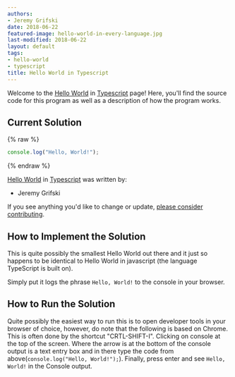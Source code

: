 ```yaml
---
authors:
- Jeremy Grifski
date: 2018-06-22
featured-image: hello-world-in-every-language.jpg
last-modified: 2018-06-22
layout: default
tags:
- hello-world
- typescript
title: Hello World in Typescript
---
```


Welcome to the [Hello World](https://sampleprograms.io/projects/hello-world) in [Typescript](https://sampleprograms.io/languages/typescript) page! Here, you'll find the source code for this program as well as a description of how the program works.

## Current Solution

{% raw %}

```typescript
console.log("Hello, World!");
```

{% endraw %}

[Hello World](https://sampleprograms.io/projects/hello-world) in [Typescript](https://sampleprograms.io/languages/typescript) was written by:

- Jeremy Grifski

If you see anything you'd like to change or update, [please consider contributing](https://github.com/TheRenegadeCoder/sample-programs).

## How to Implement the Solution

This is quite possibly the smallest Hello World out there and it just so happens to be identical to Hello World in javascript (the language TypeScript is built on). 

Simply put it logs the phrase `Hello, World!` to the console in your browser.


## How to Run the Solution


Quite possibly the easiest way to run this is to open developer tools in your browser of choice, however, do note that the following is based on Chrome. This is often done by the shortcut "CRTL-SHIFT-I". Clicking on console at the top of the screen. Where the arrow is at the bottom of the console output is a text entry box and in there type the code from above(`console.log("Hello, World!");`). Finally, press enter and see `Hello, World!` in the Console output.

